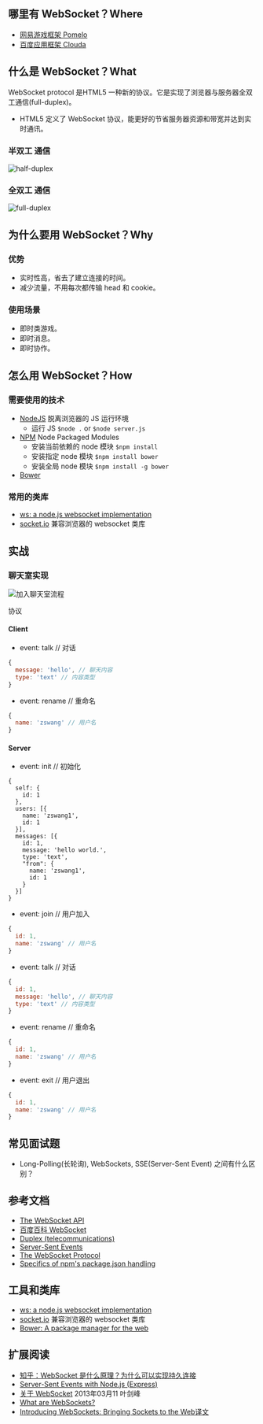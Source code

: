## 哪里有 WebSocket？Where

* [网易游戏框架 Pomelo](http://nodejs.netease.com/)
* [百度应用框架 Clouda](http://cloudajs.org/)

## 什么是 WebSocket？What

WebSocket protocol 是HTML5 一种新的协议。它是实现了浏览器与服务器全双工通信(full-duplex)。

* HTML5 定义了 WebSocket 协议，能更好的节省服务器资源和带宽并达到实时通讯。

### 半双工 通信

![half-duplex](https://upload.wikimedia.org/wikipedia/commons/thumb/b/b3/HalfDuplex.JPG/275px-HalfDuplex.JPG)

### 全双工 通信

![full-duplex](https://upload.wikimedia.org/wikipedia/commons/thumb/7/72/FullDuplex.JPG/275px-FullDuplex.JPG)

## 为什么要用 WebSocket？Why

### 优势

* 实时性高，省去了建立连接的时间。
* 减少流量，不用每次都传输 head 和 cookie。

### 使用场景

* 即时类游戏。
* 即时消息。
* 即时协作。

## 怎么用 WebSocket？How

### 需要使用的技术

* [NodeJS](http://nodejs.org/) 脱离浏览器的 JS 运行环境
  * 运行 JS `$node .` or `$node server.js`
* [NPM](http://npmjs.org/) Node Packaged Modules
  * 安装当前依赖的 node 模块 `$npm install`
  * 安装指定 node 模块 `$npm install bower`
  * 安装全局 node 模块 `$npm install -g bower`
* [Bower](http://bower.io/)

### 常用的类库

* [ws: a node.js websocket implementation](http://einaros.github.io/ws/)
* [socket.io](http://socket.io/) 兼容浏览器的 websocket 类库

## 实战

### 聊天室实现

![加入聊天室流程](http://divio.qiniudn.com/Ftu1fc509LLw6_gsDDhG0yGxujR7)

协议

#### Client

* event: talk // 对话

```javascript
{
  message: 'hello', // 聊天内容
  type: 'text' // 内容类型
}
```

* event: rename // 重命名

```javascript
{
  name: 'zswang' // 用户名
}
```

#### Server

* event: init // 初始化

```
{
  self: {
    id: 1
  },
  users: [{
    name: 'zswang1',
    id: 1
  }],
  messages: [{
    id: 1,
    message: 'hello world.',
    type: 'text',
    "from": {
      name: 'zswang1',
      id: 1
    }
  }]
}
```

* event: join // 用户加入

```javascript
{
  id: 1,
  name: 'zswang' // 用户名
}
```

* event: talk // 对话

```javascript
{
  id: 1,
  message: 'hello', // 聊天内容
  type: 'text' // 内容类型
}
```

* event: rename // 重命名

```javascript
{
  id: 1,
  name: 'zswang' // 用户名
}
```

* event: exit // 用户退出

```javascript
{
  id: 1,
  name: 'zswang' // 用户名
}
```

## 常见面试题

* Long-Polling(长轮询), WebSockets, SSE(Server-Sent Event) 之间有什么区别？

## 参考文档

* [The WebSocket API](http://www.w3.org/TR/websockets/)
* [百度百科 WebSocket](http://baike.baidu.com/view/3623887.htm)
* [Duplex (telecommunications)](https://en.wikipedia.org/wiki/Full_duplex)
* [Server-Sent Events](http://www.w3.org/TR/eventsource/)
* [The WebSocket Protocol](http://tools.ietf.org/html/rfc6455)
* [Specifics of npm's package.json handling](https://www.npmjs.org/doc/files/package.json.html)

## 工具和类库

* [ws: a node.js websocket implementation](http://einaros.github.io/ws/)
* [socket.io](http://socket.io/) 兼容浏览器的 websocket 类库
* [Bower: A package manager for the web](http://bower.io/)

## 扩展阅读

* [知乎：WebSocket 是什么原理？为什么可以实现持久连接](http://www.zhihu.com/question/20215561)
* [Server-Sent Events with Node.js (Express)](http://tomkersten.com/articles/server-sent-events-with-node/)
* [关于 WebSocket](http://www.cnblogs.com/yjf512/archive/2013/03/11/2953483.html) 2013年03月11 叶剑峰
* [What are WebSockets?](http://pusher.com/websockets)
* [Introducing WebSockets: Bringing Sockets to the Web](http://www.html5rocks.com/en/tutorials/websockets/basics/)[译文](http://www.html5rocks.com/zh/tutorials/websockets/basics/)